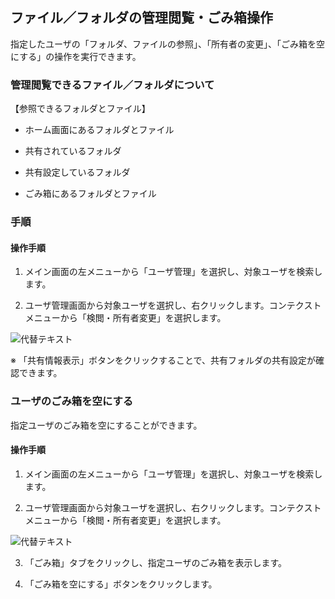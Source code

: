 ## ファイル／フォルダの管理閲覧・ごみ箱操作

指定したユーザの「フォルダ、ファイルの参照」、「所有者の変更」、「ごみ箱を空にする」の操作を実行できます。

### 管理閲覧できるファイル／フォルダについて

【参照できるフォルダとファイル】

* ホーム画面にあるフォルダとファイル

* 共有されているフォルダ

* 共有設定しているフォルダ

* ごみ箱にあるフォルダとファイル

### 手順

#### 操作手順

1. メイン画面の左メニューから「ユーザ管理」を選択し、対象ユーザを検索します。

2. ユーザ管理画面から対象ユーザを選択し、右クリックします。コンテクストメニューから「検閲・所有者変更」を選択します。

![代替テキスト](http://placehold.jp/30/e0e0e0/6e6e6e/500x100.png?text=%E7%94%BB%E5%83%8F%E5%A4%89%E6%9B%B4)

※ 「共有情報表示」ボタンをクリックすることで、共有フォルダの共有設定が確認できます。

### ユーザのごみ箱を空にする

指定ユーザのごみ箱を空にすることができます。

#### 操作手順

1. メイン画面の左メニューから「ユーザ管理」を選択し、対象ユーザを検索します。

2. ユーザ管理画面から対象ユーザを選択し、右クリックします。コンテクストメニューから「検閲・所有者変更」を選択します。

![代替テキスト](http://placehold.jp/30/e0e0e0/6e6e6e/500x100.png?text=%E7%94%BB%E5%83%8F%E5%A4%89%E6%9B%B4)

3. 「ごみ箱」タブをクリックし、指定ユーザのごみ箱を表示します。

4. 「ごみ箱を空にする」ボタンをクリックします。
